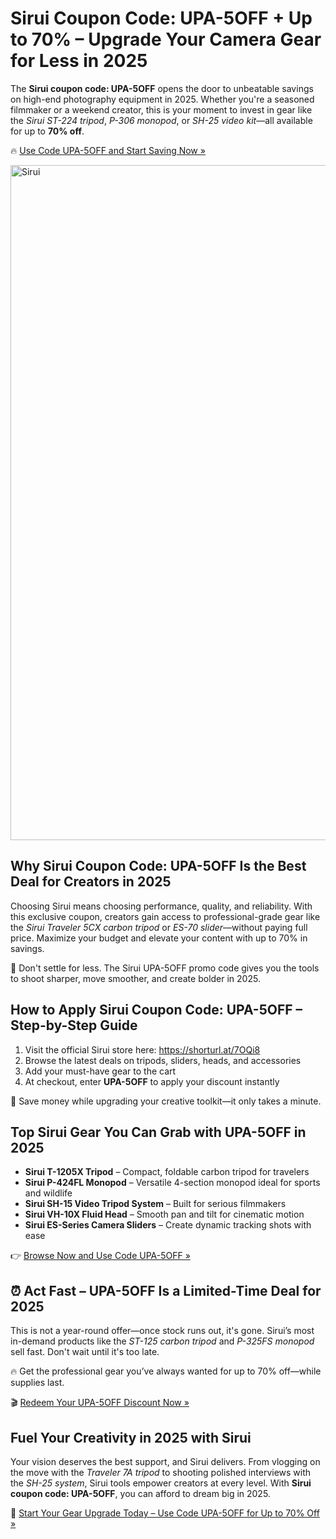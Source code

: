 <h1>Sirui Coupon Code: UPA-5OFF + Up to 70% – Upgrade Your Camera Gear for Less in 2025</h1>
<p>The <strong>Sirui coupon code: UPA-5OFF</strong> opens the door to unbeatable savings on high-end photography equipment in 2025. Whether you're a seasoned filmmaker or a weekend creator, this is your moment to invest in gear like the <em>Sirui ST-224 tripod</em>, <em>P-306 monopod</em>, or <em>SH-25 video kit</em>—all available for up to <strong>70% off</strong>.</p>
<p>🔥 <a href="https://shorturl.at/7OQi8" target="_blank" rel="noopener">Use Code UPA-5OFF and Start Saving Now »</a></p>
<img src="https://images.mirror-media.xyz/publication-images/q2DnbgAvJ_DAhGuZBL-7w.jpeg?height=540&width=1080" alt="Sirui" width="1080">
<h2>Why Sirui Coupon Code: UPA-5OFF Is the Best Deal for Creators in 2025</h2>
<p>Choosing Sirui means choosing performance, quality, and reliability. With this exclusive coupon, creators gain access to professional-grade gear like the <em>Sirui Traveler 5CX carbon tripod</em> or <em>ES-70 slider</em>—without paying full price. Maximize your budget and elevate your content with up to 70% in savings.</p>
<p>🚀 Don't settle for less. The Sirui UPA-5OFF promo code gives you the tools to shoot sharper, move smoother, and create bolder in 2025.</p>
<h2>How to Apply Sirui Coupon Code: UPA-5OFF – Step-by-Step Guide</h2>
<ol>
<li>Visit the official Sirui store here: <a href="https://shorturl.at/7OQi8" target="_blank" rel="noopener">https://shorturl.at/7OQi8</a></li>
<li>Browse the latest deals on tripods, sliders, heads, and accessories</li>
<li>Add your must-have gear to the cart</li>
<li>At checkout, enter <strong>UPA-5OFF</strong> to apply your discount instantly</li>
</ol>
<p>🎯 Save money while upgrading your creative toolkit—it only takes a minute.</p>
<h2>Top Sirui Gear You Can Grab with UPA-5OFF in 2025</h2>
<ul>
<li><strong>Sirui T-1205X Tripod</strong> – Compact, foldable carbon tripod for travelers</li>
<li><strong>Sirui P-424FL Monopod</strong> – Versatile 4-section monopod ideal for sports and wildlife</li>
<li><strong>Sirui SH-15 Video Tripod System</strong> – Built for serious filmmakers</li>
<li><strong>Sirui VH-10X Fluid Head</strong> – Smooth pan and tilt for cinematic motion</li>
<li><strong>Sirui ES-Series Camera Sliders</strong> – Create dynamic tracking shots with ease</li>
</ul>
<p>👉 <a href="https://shorturl.at/7OQi8" target="_blank" rel="noopener">Browse Now and Use Code UPA-5OFF »</a></p>
<h2>⏰ Act Fast – UPA-5OFF Is a Limited-Time Deal for 2025</h2>
<p>This is not a year-round offer—once stock runs out, it's gone. Sirui’s most in-demand products like the <em>ST-125 carbon tripod</em> and <em>P-325FS monopod</em> sell fast. Don't wait until it's too late.</p>
<p>🔥 Get the professional gear you’ve always wanted for up to 70% off—while supplies last.</p>
<p>🎬 <a href="https://shorturl.at/7OQi8" target="_blank" rel="noopener">Redeem Your UPA-5OFF Discount Now »</a></p>
<h2>Fuel Your Creativity in 2025 with Sirui</h2>
<p>Your vision deserves the best support, and Sirui delivers. From vlogging on the move with the <em>Traveler 7A tripod</em> to shooting polished interviews with the <em>SH-25 system</em>, Sirui tools empower creators at every level. With <strong>Sirui coupon code: UPA-5OFF</strong>, you can afford to dream big in 2025.</p>
<p>📸 <a href="https://shorturl.at/7OQi8" target="_blank" rel="noopener">Start Your Gear Upgrade Today – Use Code UPA-5OFF for Up to 70% Off »</a></p>
</body>
</html>
